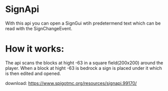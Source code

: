 # SignApi
With this api you can open a SignGui wtih predetermend text which can be read with the SignChangeEvent.

# **How it works:**
  The api scans the blocks at hight -63 in a square field(200x200) around the player. When a block at hight -63 is bedrock a sign is placed under it which is then edited and   opened.

download: https://www.spigotmc.org/resources/signapi.99170/
